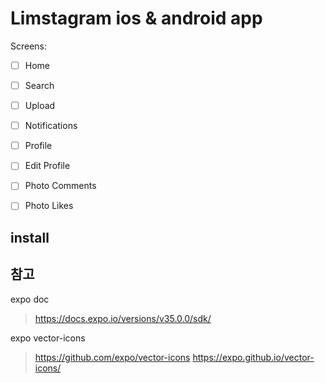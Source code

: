 # Limstagram ios & android app

Screens: 
- [ ] Home
- [ ] Search
- [ ] Upload
- [ ] Notifications
- [ ] Profile
- [ ] Edit Profile
- [ ] Photo Comments
- [ ] Photo Likes


## install

## 참고

expo doc
> https://docs.expo.io/versions/v35.0.0/sdk/

expo vector-icons
> https://github.com/expo/vector-icons
> https://expo.github.io/vector-icons/